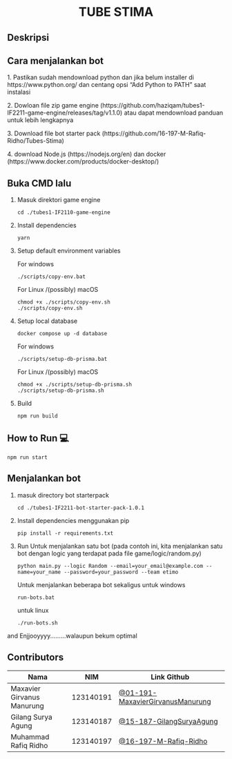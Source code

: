 
# <h1 align="center">TUBE STIMA</h1>

##  Deskripsi

<p align="justify">
  
</p>

## Cara menjalankan bot
<p>1. Pastikan sudah mendownload python dan jika belum installer di https://www.python.org/
      dan centang opsi “Add Python to PATH” saat instalasi</p>
<p>2. Dowloan file zip game engine (https://github.com/haziqam/tubes1-IF2211-game-engine/releases/tag/v1.1.0) atau dapat mendownload panduan untuk lebih lengkapnya</p>

<p>3. Download file bot starter pack (https://github.com/16-197-M-Rafiq-Ridho/Tubes-Stima)</p>

<p>4. download Node.js (https://nodejs.org/en) dan docker (https://www.docker.com/products/docker-desktop/)</p>

## Buka CMD lalu
1. Masuk direktori game engine
   ```
   cd ./tubes1-IF2110-game-engine
   ```
3. Install dependencies

   ```
   yarn
   ```

4. Setup default environment variables

   For windows

   ```
   ./scripts/copy-env.bat
   ```

   For Linux /(possibly) macOS

   ```
   chmod +x ./scripts/copy-env.sh
   ./scripts/copy-env.sh
   ```

5. Setup local database

   ```
   docker compose up -d database
   ```

   For windows

   ```
   ./scripts/setup-db-prisma.bat
   ```

   For Linux /(possibly) macOS

   ```
   chmod +x ./scripts/setup-db-prisma.sh
   ./scripts/setup-db-prisma.sh
   ```

6. Build

   ```
   npm run build
   ```

## How to Run 💻

```
npm run start
```

## Menjalankan bot
1. masuk directory bot starterpack
   ```
   cd ./tubes1-IF2211-bot-starter-pack-1.0.1
   ```
2. Install dependencies menggunakan pip
   ```
   pip install -r requirements.txt
   ```
3. Run
  Untuk menjalankan satu bot (pada contoh ini, kita menjalankan satu bot dengan logic yang terdapat pada file game/logic/random.py)
   ```
   python main.py --logic Random --email=your_email@example.com --name=your_name --password=your_password --team etimo
   ```
   Untuk menjalankan beberapa bot sekaligus
   untuk windows
   ```
   run-bots.bat
   ```
   untuk linux
   ```
   ./run-bots.sh
   ```

<p>and Enjjooyyyy.........walaupun bekum optimal</p>


## Contributors

| Nama                        | NIM       | Link Github                                                                            |
| ----------------------------| --------- | -------------------------------------------------------------------------------------- |
| Maxavier Girvanus Manurung  | 123140191 | [@01-191-MaxavierGirvanusManurung](https://github.com/01-191-MaxavierGirvanusManurung) |
| Gilang Surya Agung          | 123140187 | [@15-187-GilangSuryaAgung](https://github.com/15-187-GilangSuryaAgung)                 |
| Muhammad Rafiq Ridho        | 123140197 | [@16-197-M-Rafiq-Ridho](https://github.com/16-197-M-Rafiq-Ridho)                       |

